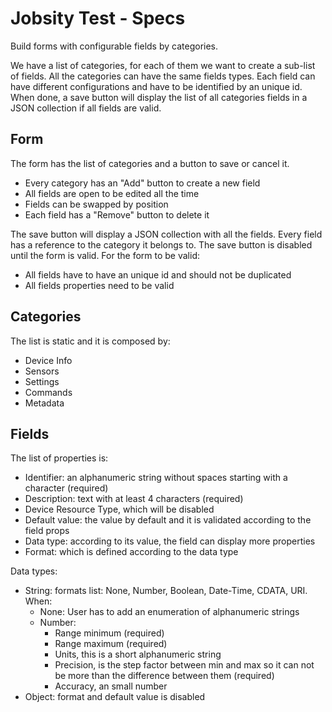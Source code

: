 # Jobsity Test - Specs

Build forms with configurable fields by categories.

We have a list of categories, for each of them we want to create a sub-list of fields.
All the categories can have the same fields types. Each field can have different
configurations and have to be identified by an unique id. When done, a save button
will display the list of all categories fields in a JSON collection if all fields
are valid.

## Form

The form has the list of categories and a button to save or cancel it.

- Every category has an "Add" button to create a new field
- All fields are open to be edited all the time
- Fields can be swapped by position
- Each field has a "Remove" button to delete it

The save button will display a JSON collection with all the fields. Every field has
a reference to the category it belongs to. The save button is disabled until the
form is valid. For the form to be valid:

- All fields have to have an unique id and should not be duplicated
- All fields properties need to be valid

## Categories

The list is static and it is composed by:

- Device Info
- Sensors
- Settings
- Commands
- Metadata

## Fields

The list of properties is:

- Identifier: an alphanumeric string without spaces starting with a character (required)
- Description: text with at least 4 characters (required)
- Device Resource Type, which will be disabled
- Default value: the value by default and it is validated according to the field props
- Data type: according to its value, the field can display more properties
- Format: which is defined according to the data type

Data types:

- String: formats list: None, Number, Boolean, Date-Time, CDATA, URI. When:
    - None: User has to add an enumeration of alphanumeric strings
    - Number:
        - Range minimum (required)
        - Range maximum (required)
        - Units, this is a short alphanumeric string
        - Precision, is the step factor between min and max so it can not be
        more than the difference between them (required)
        - Accuracy, an small number
- Object: format and default value is disabled
